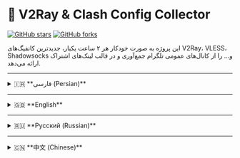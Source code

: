 # 🚀 V2Ray & Clash Config Collector
[![GitHub stars](https://img.shields.io/github/stars/R3ZARAHIMI/7?style=social)](https://github.com/R3ZARAHIMI/7/stargazers) [![GitHub forks](https://img.shields.io/github/forks/R3ZARAHIMI/7?style=social)](https://github.com/R3ZARAHIMI/7/network/members)

این پروژه به صورت خودکار هر ۲ ساعت یکبار، جدیدترین کانفیگ‌های V2Ray، VLESS، Shadowsocks و... را از کانال‌های عمومی تلگرام جمع‌آوری و در قالب لینک‌های اشتراک ارائه می‌دهد.

---

<details>
<summary>🇮🇷 **فارسی (Persian)**</summary>

## ⚙️ ویژگی‌ها
بروزرسانی خودکار: لیست کانفیگ‌ها هر ۲ ساعت یکبار به‌روز می‌شود.

پشتیبانی از پروتکل‌های مختلف: VLESS, VMess, Shadowsocks, Trojan, Hysteria2.

فیلتر هوشمند: کانفیگ‌های ناامن (VLESS بدون TLS/Reality) به صورت خودکار حذف می‌شوند.

خروجی‌های متنوع: ارائه لینک‌های خام و پروفایل‌های بهینه شده برای Clash و Sing-box.

سبک بودن: اسکریپت و پروفایل‌های خروجی بهینه هستند.

## 🔗 لینک‌های اشتراک (Subscription Links)
برای استفاده، لینک‌های زیر را در کلاینت مورد نظر خود کپی کنید.

### لیست خام کانفیگ‌ها (برای V2RayNG, ✅Hiddify و ...)
```
https://raw.githubusercontent.com/R3ZARAHIMI/7/main/Config_jo.txt
```

### پروفایل Clash حرفه‌ای (برای Clash for Windows, Clash Verge و ...)
```
https://raw.githubusercontent.com/R3ZARAHIMI/7/main/Config-jo.yaml
```

### پروفایل Sing-Box (برای Sing-Box, Hiddify و ...)
```
https://raw.githubusercontent.com/R3ZARAHIMI/7/main/Config_jo.json
```


</details>

---

<details>
<summary>🇬🇧 **English**</summary>

## ⚙️ Features
Automatic Updates: The config list is updated every 2 hours.

Multiple Protocol Support: VLESS, VMess, Shadowsocks, Trojan, Hysteria2.

Smart Filtering: Insecure configs (VLESS without TLS/Reality) are automatically removed.

Multiple Outputs: Provides raw subscription links and optimized profiles for Clash and Sing-box.

Lightweight: The script and output profiles are optimized.
## 🔗 Subscription Links
To use, copy the links below into your preferred client.

### Raw Config List (for V2RayNG, ✅Hiddify, etc.)
```
https://raw.githubusercontent.com/R3ZARAHIMI/7/main/Config_jo.txt
```

### Pro Clash Profile (for Clash for Windows, Clash Verge, etc.)
```
https://raw.githubusercontent.com/R3ZARAHIMI/7/main/Config-jo.yaml
```

### Sing-Box Profile (for Sing-Box, Hiddify, etc.)
```
https://raw.githubusercontent.com/R3ZARAHIMI/7/main/Config_jo.json
```


</details>

---

<details>
<summary>🇷🇺 **Русский (Russian)**</summary>

## ⚙️ Особенности
Автоматические обновления: Список конфигураций обновляется каждые 2 часа.

Поддержка нескольких протоколов: VLESS, VMess, Shadowsocks, Trojan, Hysteria2.

Умная фильтрация: Небезопасные конфигурации (VLESS без TLS/Reality) удаляются автоматически.

Различные форматы вывода: Предоставляются необработанные ссылки для подписки и оптимизированные профили для Clash и Sing-box.

Легковесность: Скрипт и выходные профили оптимизированы.

## 🔗 Ссылки на подписку
Для использования скопируйте приведенные ниже ссылки в ваш клиент.

### Список необработанных конфигураций (для V2RayNG, ✅Hiddify и т.д.)
```
https://raw.githubusercontent.com/R3ZARAHIMI/7/main/Config_jo.txt
```

### Профессиональный профиль Clash (для Clash for Windows, Clash Verge и т.д.)
```
https://raw.githubusercontent.com/R3ZARAHIMI/7/main/Config-jo.yaml
```

### Профиль Sing-Box (для Sing-Box, Hiddify и т.д.)
```
https://raw.githubusercontent.com/R3ZARAHIMI/7/main/Config_jo.json
```


</details>

---

<details>
<summary>🇨🇳 **中文 (Chinese)**</summary>

⚙️ 功能

    自动更新: 配置列表每2小时更新一次。

    支持多种协议: VLESS, VMess, Shadowsocks, Trojan, Hysteria2。

    智能过滤: 自动移除不安全的配置 (没有TLS/Reality的VLESS)。

    多种输出格式: 提供原始订阅链接以及为Clash和Sing-box优化的配置文件。

    轻量化: 脚本和输出配置文件都经过了优化。



## 🔗 订阅链接
复制以下链接到您的客户端即可使用。

### 原始配置列表 (适用于 V2RayNG, ✅Hiddify 等)
```
https://raw.githubusercontent.com/R3ZARAHIMI/7/main/Config_jo.txt
```

### Clash 专业配置文件 (适用于 Clash for Windows, Clash Verge 等)
```
https://raw.githubusercontent.com/R3ZARAHIMI/7/main/Config-jo.yaml
```

### Sing-Box 配置文件 (适用于 Sing-Box, Hiddify 等)
```
https://raw.githubusercontent.com/R3ZARAHIMI/7/main/Config_jo.json
```


</details>
